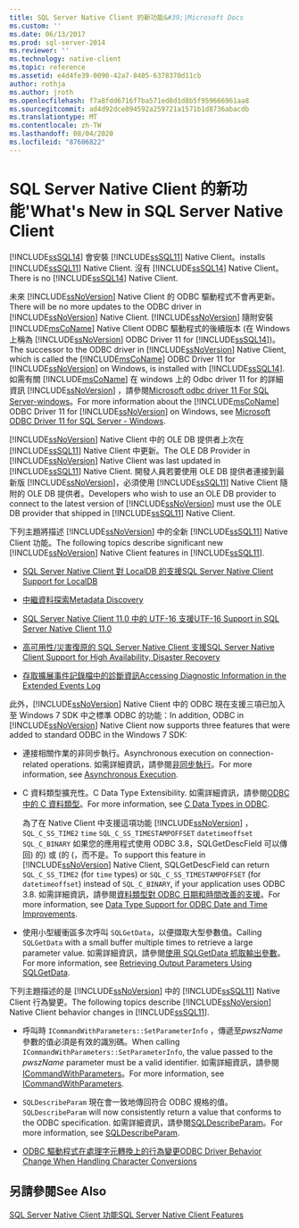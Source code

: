 ```yaml
---
title: SQL Server Native Client 的新功能&#39;|Microsoft Docs
ms.custom: ''
ms.date: 06/13/2017
ms.prod: sql-server-2014
ms.reviewer: ''
ms.technology: native-client
ms.topic: reference
ms.assetid: e4d4fe39-0090-42a7-8405-6378370d11cb
author: rothja
ms.author: jroth
ms.openlocfilehash: f7a8fdd6716f7ba571ed8d1d8b5f959666961aa8
ms.sourcegitcommit: ad4d92dce894592a259721a1571b1d8736abacdb
ms.translationtype: MT
ms.contentlocale: zh-TW
ms.lasthandoff: 08/04/2020
ms.locfileid: "87606822"
---
```

# <a name="what39s-new-in-sql-server-native-client"></a><span data-ttu-id="7d39c-102">SQL Server Native Client 的新功能&#39;</span><span class="sxs-lookup"><span data-stu-id="7d39c-102">What&#39;s New in SQL Server Native Client</span></span>
  [!INCLUDE[ssSQL14](../../includes/sssql14-md.md)] <span data-ttu-id="7d39c-103">會安裝 [!INCLUDE[ssSQL11](../../includes/sssql11-md.md)] Native Client。</span><span class="sxs-lookup"><span data-stu-id="7d39c-103">installs [!INCLUDE[ssSQL11](../../includes/sssql11-md.md)] Native Client.</span></span> <span data-ttu-id="7d39c-104">沒有 [!INCLUDE[ssSQL14](../../includes/sssql14-md.md)] Native Client。</span><span class="sxs-lookup"><span data-stu-id="7d39c-104">There is no [!INCLUDE[ssSQL14](../../includes/sssql14-md.md)] Native Client.</span></span>  
  
 <span data-ttu-id="7d39c-105">未來 [!INCLUDE[ssNoVersion](../../includes/ssnoversion-md.md)] Native Client 的 ODBC 驅動程式不會再更新。</span><span class="sxs-lookup"><span data-stu-id="7d39c-105">There will be no more updates to the ODBC driver in [!INCLUDE[ssNoVersion](../../includes/ssnoversion-md.md)] Native Client.</span></span> <span data-ttu-id="7d39c-106">[!INCLUDE[ssNoVersion](../../includes/ssnoversion-md.md)] 隨附安裝 [!INCLUDE[msCoName](../../includes/msconame-md.md)] Native Client ODBC 驅動程式的後續版本 (在 Windows 上稱為 [!INCLUDE[ssNoVersion](../../includes/ssnoversion-md.md)] ODBC Driver 11 for [!INCLUDE[ssSQL14](../../includes/sssql14-md.md)])。</span><span class="sxs-lookup"><span data-stu-id="7d39c-106">The successor to the ODBC driver in [!INCLUDE[ssNoVersion](../../includes/ssnoversion-md.md)] Native Client, which is called the [!INCLUDE[msCoName](../../includes/msconame-md.md)] ODBC Driver 11 for [!INCLUDE[ssNoVersion](../../includes/ssnoversion-md.md)] on Windows, is installed with [!INCLUDE[ssSQL14](../../includes/sssql14-md.md)].</span></span> <span data-ttu-id="7d39c-107">如需有關 [!INCLUDE[msCoName](../../includes/msconame-md.md)] 在 windows 上的 Odbc driver 11 for 的詳細資訊 [!INCLUDE[ssNoVersion](../../includes/ssnoversion-md.md)] ，請參閱[Microsoft odbc driver 11 For SQL Server-windows](https://www.microsoft.com/download/details.aspx?id=36434)。</span><span class="sxs-lookup"><span data-stu-id="7d39c-107">For more information about the [!INCLUDE[msCoName](../../includes/msconame-md.md)] ODBC Driver 11 for [!INCLUDE[ssNoVersion](../../includes/ssnoversion-md.md)] on Windows, see [Microsoft ODBC Driver 11 for SQL Server - Windows](https://www.microsoft.com/download/details.aspx?id=36434).</span></span>  
  
 <span data-ttu-id="7d39c-108">[!INCLUDE[ssNoVersion](../../includes/ssnoversion-md.md)] Native Client 中的 OLE DB 提供者上次在 [!INCLUDE[ssSQL11](../../includes/sssql11-md.md)] Native Client 中更新。</span><span class="sxs-lookup"><span data-stu-id="7d39c-108">The OLE DB Provider in [!INCLUDE[ssNoVersion](../../includes/ssnoversion-md.md)] Native Client was last updated in [!INCLUDE[ssSQL11](../../includes/sssql11-md.md)] Native Client.</span></span> <span data-ttu-id="7d39c-109">開發人員若要使用 OLE DB 提供者連接到最新版 [!INCLUDE[ssNoVersion](../../includes/ssnoversion-md.md)]，必須使用 [!INCLUDE[ssSQL11](../../includes/sssql11-md.md)] Native Client 隨附的 OLE DB 提供者。</span><span class="sxs-lookup"><span data-stu-id="7d39c-109">Developers who wish to use an OLE DB provider to connect to the latest version of [!INCLUDE[ssNoVersion](../../includes/ssnoversion-md.md)] must use the OLE DB provider that shipped in [!INCLUDE[ssSQL11](../../includes/sssql11-md.md)] Native Client.</span></span>  
  
 <span data-ttu-id="7d39c-110">下列主題將描述 [!INCLUDE[ssNoVersion](../../includes/ssnoversion-md.md)] 中的全新 [!INCLUDE[ssSQL11](../../includes/sssql11-md.md)] Native Client 功能。</span><span class="sxs-lookup"><span data-stu-id="7d39c-110">The following topics describe significant new [!INCLUDE[ssNoVersion](../../includes/ssnoversion-md.md)] Native Client features in [!INCLUDE[ssSQL11](../../includes/sssql11-md.md)].</span></span>  
  
-   [<span data-ttu-id="7d39c-111">SQL Server Native Client 對 LocalDB 的支援</span><span class="sxs-lookup"><span data-stu-id="7d39c-111">SQL Server Native Client Support for LocalDB</span></span>](features/sql-server-native-client-support-for-localdb.md)  
  
-   [<span data-ttu-id="7d39c-112">中繼資料探索</span><span class="sxs-lookup"><span data-stu-id="7d39c-112">Metadata Discovery</span></span>](features/metadata-discovery.md)  
  
-   [<span data-ttu-id="7d39c-113">SQL Server Native Client 11.0 中的 UTF-16 支援</span><span class="sxs-lookup"><span data-stu-id="7d39c-113">UTF-16 Support in SQL Server Native Client 11.0</span></span>](features/utf-16-support-in-sql-server-native-client-11-0.md)  
  
-   [<span data-ttu-id="7d39c-114">高可用性/災害復原的 SQL Server Native Client 支援</span><span class="sxs-lookup"><span data-stu-id="7d39c-114">SQL Server Native Client Support for High Availability, Disaster Recovery</span></span>](features/sql-server-native-client-support-for-high-availability-disaster-recovery.md)  
  
-   [<span data-ttu-id="7d39c-115">存取擴展事件記錄檔中的診斷資訊</span><span class="sxs-lookup"><span data-stu-id="7d39c-115">Accessing Diagnostic Information in the Extended Events Log</span></span>](features/accessing-diagnostic-information-in-the-extended-events-log.md)  
  
 <span data-ttu-id="7d39c-116">此外，[!INCLUDE[ssNoVersion](../../includes/ssnoversion-md.md)] Native Client 中的 ODBC 現在支援三項已加入至 Windows 7 SDK 中之標準 ODBC 的功能：</span><span class="sxs-lookup"><span data-stu-id="7d39c-116">In addition, ODBC in [!INCLUDE[ssNoVersion](../../includes/ssnoversion-md.md)] Native Client now supports three features that were added to standard ODBC in the Windows 7 SDK:</span></span>  
  
-   <span data-ttu-id="7d39c-117">連接相關作業的非同步執行。</span><span class="sxs-lookup"><span data-stu-id="7d39c-117">Asynchronous execution on connection-related operations.</span></span> <span data-ttu-id="7d39c-118">如需詳細資訊，請參閱[非同步執行](https://go.microsoft.com/fwlink/?LinkID=191493)。</span><span class="sxs-lookup"><span data-stu-id="7d39c-118">For more information, see [Asynchronous Execution](https://go.microsoft.com/fwlink/?LinkID=191493).</span></span>  
  
-   <span data-ttu-id="7d39c-119">C 資料類型擴充性。</span><span class="sxs-lookup"><span data-stu-id="7d39c-119">C Data Type Extensibility.</span></span> <span data-ttu-id="7d39c-120">如需詳細資訊，請參閱[ODBC 中的 C 資料類型](https://go.microsoft.com/fwlink/?LinkID=191495)。</span><span class="sxs-lookup"><span data-stu-id="7d39c-120">For more information, see [C Data Types in ODBC](https://go.microsoft.com/fwlink/?LinkID=191495).</span></span>  
  
     <span data-ttu-id="7d39c-121">為了在 Native Client 中支援這項功能 [!INCLUDE[ssNoVersion](../../includes/ssnoversion-md.md)] ， `SQL_C_SS_TIME2` `time` `SQL_C_SS_TIMESTAMPOFFSET` `datetimeoffset` `SQL_C_BINARY` 如果您的應用程式使用 ODBC 3.8，SQLGetDescField 可以傳回) 的) 或 (的 (，而不是。</span><span class="sxs-lookup"><span data-stu-id="7d39c-121">To support this feature in [!INCLUDE[ssNoVersion](../../includes/ssnoversion-md.md)] Native Client, SQLGetDescField can return `SQL_C_SS_TIME2` (for `time` types) or `SQL_C_SS_TIMESTAMPOFFSET` (for `datetimeoffset`) instead of `SQL_C_BINARY`, if your application uses ODBC 3.8.</span></span> <span data-ttu-id="7d39c-122">如需詳細資訊，請參閱[資料類型對 ODBC 日期和時間改善的支援](features/date-and-time-improvements.md)。</span><span class="sxs-lookup"><span data-stu-id="7d39c-122">For more information, see [Data Type Support for ODBC Date and Time Improvements](features/date-and-time-improvements.md).</span></span>  
  
-   <span data-ttu-id="7d39c-123">使用小型緩衝區多次呼叫 `SQLGetData`，以便擷取大型參數值。</span><span class="sxs-lookup"><span data-stu-id="7d39c-123">Calling `SQLGetData` with a small buffer multiple times to retrieve a large parameter value.</span></span> <span data-ttu-id="7d39c-124">如需詳細資訊，請參閱[使用 SQLGetData 抓取輸出參數](https://go.microsoft.com/fwlink/?LinkID=191494)。</span><span class="sxs-lookup"><span data-stu-id="7d39c-124">For more information, see [Retrieving Output Parameters Using SQLGetData](https://go.microsoft.com/fwlink/?LinkID=191494).</span></span>  
  
 <span data-ttu-id="7d39c-125">下列主題描述的是 [!INCLUDE[ssNoVersion](../../includes/ssnoversion-md.md)] 中的 [!INCLUDE[ssSQL11](../../includes/sssql11-md.md)] Native Client 行為變更。</span><span class="sxs-lookup"><span data-stu-id="7d39c-125">The following topics describe [!INCLUDE[ssNoVersion](../../includes/ssnoversion-md.md)] Native Client behavior changes in [!INCLUDE[ssSQL11](../../includes/sssql11-md.md)].</span></span>  
  
-   <span data-ttu-id="7d39c-126">呼叫時 `ICommandWithParameters::SetParameterInfo` ，傳遞至*pwszName*參數的值必須是有效的識別碼。</span><span class="sxs-lookup"><span data-stu-id="7d39c-126">When calling `ICommandWithParameters::SetParameterInfo`, the value passed to the *pwszName* parameter must be a valid identifier.</span></span> <span data-ttu-id="7d39c-127">如需詳細資訊，請參閱[ICommandWithParameters](../native-client-ole-db-interfaces/icommandwithparameters.md)。</span><span class="sxs-lookup"><span data-stu-id="7d39c-127">For more information, see [ICommandWithParameters](../native-client-ole-db-interfaces/icommandwithparameters.md).</span></span>  
  
-   <span data-ttu-id="7d39c-128">`SQLDescribeParam` 現在會一致地傳回符合 ODBC 規格的值。</span><span class="sxs-lookup"><span data-stu-id="7d39c-128">`SQLDescribeParam` will now consistently return a value that conforms to the ODBC specification.</span></span> <span data-ttu-id="7d39c-129">如需詳細資訊，請參閱[SQLDescribeParam](../native-client-odbc-api/sqldescribeparam.md)。</span><span class="sxs-lookup"><span data-stu-id="7d39c-129">For more information, see [SQLDescribeParam](../native-client-odbc-api/sqldescribeparam.md).</span></span>  
  
-   [<span data-ttu-id="7d39c-130">ODBC 驅動程式在處理字元轉換上的行為變更</span><span class="sxs-lookup"><span data-stu-id="7d39c-130">ODBC Driver Behavior Change When Handling Character Conversions</span></span>](features/odbc-driver-behavior-change-when-handling-character-conversions.md)  
  
## <a name="see-also"></a><span data-ttu-id="7d39c-131">另請參閱</span><span class="sxs-lookup"><span data-stu-id="7d39c-131">See Also</span></span>  
 [<span data-ttu-id="7d39c-132">SQL Server Native Client 功能</span><span class="sxs-lookup"><span data-stu-id="7d39c-132">SQL Server Native Client Features</span></span>](features/sql-server-native-client-features.md)  
  
  
